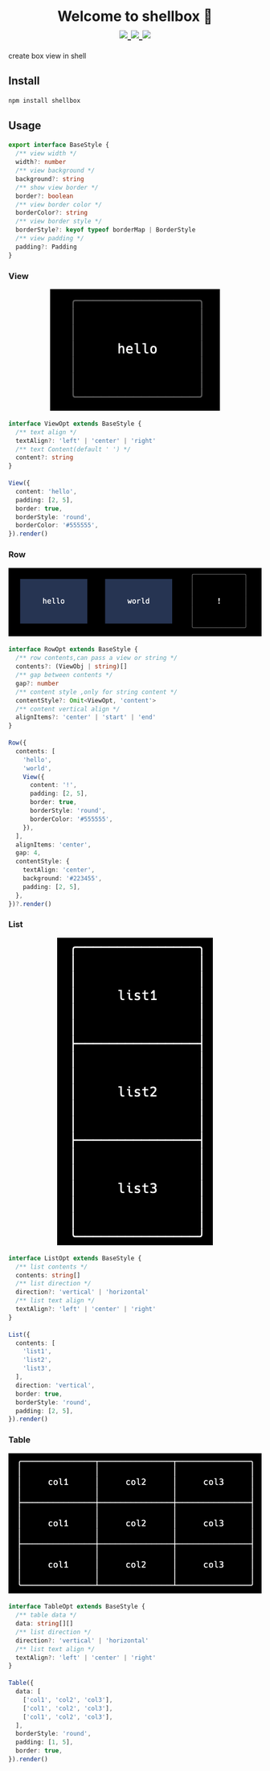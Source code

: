 <h1 align="center">
Welcome to shellbox 👋
<br>
<a href="https://npm.im/shellbox">
  <img src="https://badgen.net/npm/v/shellbox">
</a>
<a href="https://npm.im/shellbox">
  <img src="https://badgen.net/github/stars/hcl-z/shellbox">
</a>
<a href="https://npm.im/shellbox">
  <img src="https://badgen.net/npm/license/shellbox">
</a>
</h1>

><p align="center">
create box view in shell
</p>

## Install

```sh
npm install shellbox
```

## Usage
```ts
export interface BaseStyle {
  /** view width */
  width?: number
  /** view background */
  background?: string
  /** show view border */
  border?: boolean
  /** view border color */
  borderColor?: string
  /** view border style */
  borderStyle?: keyof typeof borderMap | BorderStyle
  /** view padding */
  padding?: Padding
}
```

### View
<div align="center">
  <img src="screenshots/view.png" alt="Example Image" >
</div>

```ts
interface ViewOpt extends BaseStyle {
  /** text align */
  textAlign?: 'left' | 'center' | 'right'
  /** text Content(default ' ') */
  content?: string
}

View({
  content: 'hello',
  padding: [2, 5],
  border: true,
  borderStyle: 'round',
  borderColor: '#555555',
}).render()
```

### Row
<div align="center">
  <img src="screenshots/row.png" alt="Example Image" >
</div>

```ts
interface RowOpt extends BaseStyle {
  /** row contents,can pass a view or string */
  contents?: (ViewObj | string)[]
  /** gap between contents */
  gap?: number
  /** content style ,only for string content */
  contentStyle?: Omit<ViewOpt, 'content'>
  /** content vertical align */
  alignItems?: 'center' | 'start' | 'end'
}

Row({
  contents: [
    'hello',
    'world',
    View({
      content: '!',
      padding: [2, 5],
      border: true,
      borderStyle: 'round',
      borderColor: '#555555',
    }),
  ],
  alignItems: 'center',
  gap: 4,
  contentStyle: {
    textAlign: 'center',
    background: '#223455',
    padding: [2, 5],
  },
})?.render()
```

### List
<div align="center">
  <img src="screenshots/list-v.png" alt="Example Image" >
</div>

```ts
interface ListOpt extends BaseStyle {
  /** list contents */
  contents: string[]
  /** list direction */
  direction?: 'vertical' | 'horizontal'
  /** list text align */
  textAlign?: 'left' | 'center' | 'right'
}

List({
  contents: [
    'list1',
    'list2',
    'list3',
  ],
  direction: 'vertical',
  border: true,
  borderStyle: 'round',
  padding: [2, 5],
}).render()
```

### Table
<div align="center">
  <img src="screenshots/table.png" alt="Example Image" >
</div>

```ts
interface TableOpt extends BaseStyle {
  /** table data */
  data: string[][]
  /** list direction */
  direction?: 'vertical' | 'horizontal'
  /** list text align */
  textAlign?: 'left' | 'center' | 'right'
}

Table({
  data: [
    ['col1', 'col2', 'col3'],
    ['col1', 'col2', 'col3'],
    ['col1', 'col2', 'col3'],
  ],
  borderStyle: 'round',
  padding: [1, 5],
  border: true,
}).render()
```
